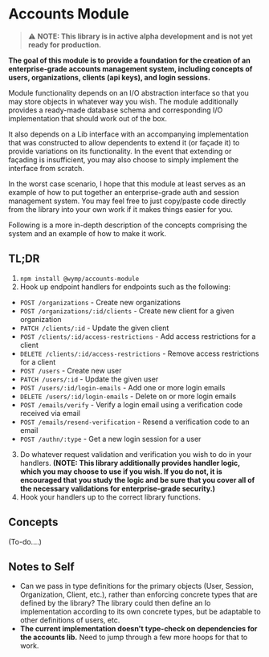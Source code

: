 Accounts Module
=========================================================================

> :warning: **NOTE: This library is in active alpha development and is not yet ready for 
>  production.**

**The goal of this module is to provide a foundation for the creation of an enterprise-grade
accounts management system, including concepts of users, organizations, clients (api keys), and
login sessions.**

Module functionality depends on an I/O abstraction interface so that you may store objects in
whatever way you wish. The module additionally provides a ready-made database schema and
corresponding I/O implementation that should work out of the box.

It also depends on a Lib interface with an accompanying implementation that was constructed to allow
dependents to extend it (or façade it) to provide variations on its functionality. In the event that
extending or façading is insufficient, you may also choose to simply implement the interface from
scratch.

In the worst case scenario, I hope that this module at least serves as an example of how to put
together an enterprise-grade auth and session management system. You may feel free to just
copy/paste code directly from the library into your own work if it makes things easier for you.

Following is a more in-depth description of the concepts comprising the system and an example
of how to make it work.

## TL;DR

1. `npm install @wymp/accounts-module`
2. Hook up endpoint handlers for endpoints such as the following:
  * `POST /organizations` - Create new organizations
  * `POST /organizations/:id/clients` - Create new client for a given organization
  * `PATCH /clients/:id` - Update the given client
  * `POST /clients/:id/access-restrictions` - Add access restrictions for a client
  * `DELETE /clients/:id/access-restrictions` - Remove access restrictions for a client
  * `POST /users` - Create new user
  * `PATCH /users/:id` - Update the given user
  * `POST /users/:id/login-emails` - Add one or more login emails
  * `DELETE /users/:id/login-emails` - Delete on or more login emails
  * `POST /emails/verify` - Verify a login email using a verification code received via email
  * `POST /emails/resend-verification` - Resend a verification code to an email
  * `POST /authn/:type` - Get a new login session for a user
3. Do whatever request validation and verification you wish to do in your handlers. **(NOTE: This
   library additionally provides handler logic, which you may choose to use if you wish. If you
   do not, it is encouraged that you study the logic and be sure that you cover all of the
   necessary validations for enterprise-grade security.)**
4. Hook your handlers up to the correct library functions.

## Concepts

(To-do....)

## Notes to Self

* Can we pass in type definitions for the primary objects (User, Session, Organization, Client,
  etc.), rather than enforcing concrete types that are defined by the library? The library could
  then define an Io implementation according to its own concrete types, but be adaptable to other
  definitions of users, etc.
* **The current implementation doesn't type-check on dependencies for the accounts lib.** Need
  to jump through a few more hoops for that to work.
